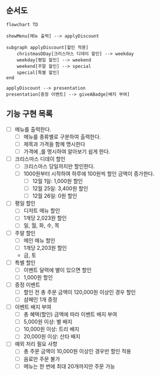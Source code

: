## 순서도

```mermaid
flowchart TD
    
showMenu[메뉴 출력] --> applyDiscount

subgraph applyDiscount[할인 적용]
    christmasDDay[크리스마스 디데이 할인] --> weekday
    weekday[평일 할인] --> weekend
    weekend[주말 할인] --> special
    special[특별 할인]
end

applyDiscount --> presentation
presentation[증정 이벤트] --> giveABadge[배지 부여]
```

## 기능 구현 목록

- [ ] 메뉴를 출력한다.
  - [ ] 메뉴를 종류별로 구분하여 출력한다.
  - [ ] 제목과 가격을 함께 명시한다
  - [ ] 가격에 ,를 명시하여 알아보기 쉽게 한다.
- [ ] 크리스마스 디데이 할인
  - [ ] 크리스마스 당일까지만 할인한다.
  - [ ] 1000원부터 시작하여 하루에 100원씩 할인 금액이 증가한다.
    - [ ] 12월 1일: 1,000원 할인
    - [ ] 12월 25일: 3,400원 할인
    - [ ] 12월 26일: 0원 할인
- [ ] 평일 할인
  - [ ] 디저트 메뉴 할인
  - [ ] 1개당 2,023원 할인
  - [ ] 일, 월, 화, 수, 목
- [ ] 주말 할인
  - [ ] 메인 메뉴 할인
  - [ ] 1개당 2,203원 할인
  - 금, 토
- [ ] 특별 할인
  - [ ] 이벤트 달력에 별이 있으면 할인
  - [ ] 1,000원 할인
- [ ] 증정 이벤트
  - [ ] 할인 전 총 주문 금액이 120,000원 이상인 경우 할인
  - [ ] 샴페인 1개 증정
- [ ] 이벤트 배지 부여
  - [ ] 총 혜택(할인) 금액에 따라 이벤트 배지 부여
  - [ ] 5,000원 이상: 별 배지
  - [ ] 10,000원 이상: 트리 배지
  - [ ] 20,000원 이상: 산타 배지

- [ ] 예외 처리 필요 사항
  - [ ] 총 주문 금액이 10,000원 이상인 경우만 할인 적용
  - [ ] 음료만 주문 불가
  - [ ] 메뉴는 한 번에 최대 20개까지만 주문 가능
